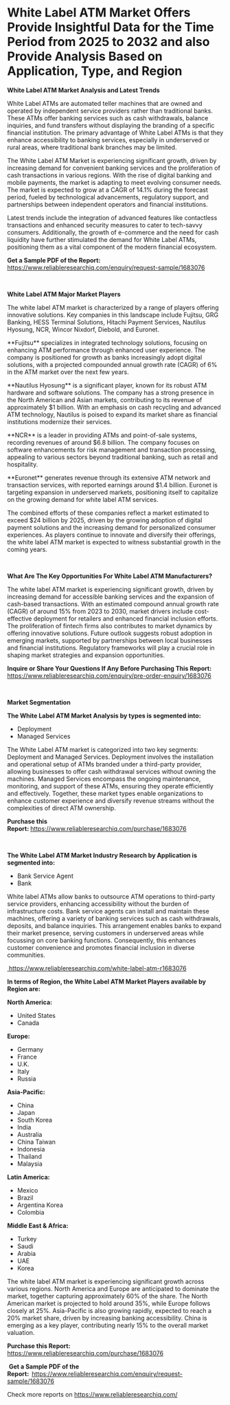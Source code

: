 <p><h1>White Label ATM Market Offers Provide Insightful Data for the Time Period from 2025 to 2032 and also Provide Analysis Based on Application, Type, and Region</h1></p><p><strong>White Label ATM Market Analysis and Latest Trends</strong></p>
<p><p>White Label ATMs are automated teller machines that are owned and operated by independent service providers rather than traditional banks. These ATMs offer banking services such as cash withdrawals, balance inquiries, and fund transfers without displaying the branding of a specific financial institution. The primary advantage of White Label ATMs is that they enhance accessibility to banking services, especially in underserved or rural areas, where traditional bank branches may be limited.</p><p>The White Label ATM Market is experiencing significant growth, driven by increasing demand for convenient banking services and the proliferation of cash transactions in various regions. With the rise of digital banking and mobile payments, the market is adapting to meet evolving consumer needs. The market is expected to grow at a CAGR of 14.1% during the forecast period, fueled by technological advancements, regulatory support, and partnerships between independent operators and financial institutions.</p><p>Latest trends include the integration of advanced features like contactless transactions and enhanced security measures to cater to tech-savvy consumers. Additionally, the growth of e-commerce and the need for cash liquidity have further stimulated the demand for White Label ATMs, positioning them as a vital component of the modern financial ecosystem.</p></p>
<p><strong>Get a Sample PDF of the Report:&nbsp;</strong> <a href="https://www.reliableresearchiq.com/enquiry/request-sample/1683076?utm_campaign=3128&utm_medium=2&utm_source=Github&utm_content=ia&utm_term=09032025&utm_id=white-label-atm">https://www.reliableresearchiq.com/enquiry/request-sample/1683076</a></p>
<p>&nbsp;</p>
<p><strong>White Label ATM Major Market Players</strong></p>
<p><p>The white label ATM market is characterized by a range of players offering innovative solutions. Key companies in this landscape include Fujitsu, GRG Banking, HESS Terminal Solutions, Hitachi Payment Services, Nautilus Hyosung, NCR, Wincor Nixdorf, Diebold, and Euronet. </p><p>**Fujitsu** specializes in integrated technology solutions, focusing on enhancing ATM performance through enhanced user experience. The company is positioned for growth as banks increasingly adopt digital solutions, with a projected compounded annual growth rate (CAGR) of 6% in the ATM market over the next few years.</p><p>**Nautilus Hyosung** is a significant player, known for its robust ATM hardware and software solutions. The company has a strong presence in the North American and Asian markets, contributing to its revenue of approximately $1 billion. With an emphasis on cash recycling and advanced ATM technology, Nautilus is poised to expand its market share as financial institutions modernize their services.</p><p>**NCR** is a leader in providing ATMs and point-of-sale systems, recording revenues of around $6.8 billion. The company focuses on software enhancements for risk management and transaction processing, appealing to various sectors beyond traditional banking, such as retail and hospitality.</p><p>**Euronet** generates revenue through its extensive ATM network and transaction services, with reported earnings around $1.4 billion. Euronet is targeting expansion in underserved markets, positioning itself to capitalize on the growing demand for white label ATM services.</p><p>The combined efforts of these companies reflect a market estimated to exceed $24 billion by 2025, driven by the growing adoption of digital payment solutions and the increasing demand for personalized consumer experiences. As players continue to innovate and diversify their offerings, the white label ATM market is expected to witness substantial growth in the coming years.</p></p>
<p>&nbsp;</p>
<p><strong>What Are The Key Opportunities For White Label ATM Manufacturers?</strong></p>
<p><p>The white label ATM market is experiencing significant growth, driven by increasing demand for accessible banking services and the expansion of cash-based transactions. With an estimated compound annual growth rate (CAGR) of around 15% from 2023 to 2030, market drivers include cost-effective deployment for retailers and enhanced financial inclusion efforts. The proliferation of fintech firms also contributes to market dynamics by offering innovative solutions. Future outlook suggests robust adoption in emerging markets, supported by partnerships between local businesses and financial institutions. Regulatory frameworks will play a crucial role in shaping market strategies and expansion opportunities.</p></p>
<p><strong>Inquire or Share Your Questions If Any Before Purchasing This Report:</strong> <a href="https://www.reliableresearchiq.com/enquiry/pre-order-enquiry/1683076?utm_campaign=3128&utm_medium=2&utm_source=Github&utm_content=ia&utm_term=09032025&utm_id=white-label-atm">https://www.reliableresearchiq.com/enquiry/pre-order-enquiry/1683076</a></p>
<p>&nbsp;</p>
<p><strong>Market Segmentation</strong></p>
<p><strong>The White Label ATM Market Analysis by types is segmented into:</strong></p>
<p><ul><li>Deployment</li><li>Managed Services</li></ul></p>
<p><p>The White Label ATM market is categorized into two key segments: Deployment and Managed Services. Deployment involves the installation and operational setup of ATMs branded under a third-party provider, allowing businesses to offer cash withdrawal services without owning the machines. Managed Services encompass the ongoing maintenance, monitoring, and support of these ATMs, ensuring they operate efficiently and effectively. Together, these market types enable organizations to enhance customer experience and diversify revenue streams without the complexities of direct ATM ownership.</p></p>
<p><strong>Purchase this Report:&nbsp;</strong><a href="https://www.reliableresearchiq.com/purchase/1683076?utm_campaign=3128&utm_medium=2&utm_source=Github&utm_content=ia&utm_term=09032025&utm_id=white-label-atm">https://www.reliableresearchiq.com/purchase/1683076</a></p>
<p>&nbsp;</p>
<p><strong>The White Label ATM Market Industry Research by Application is segmented into:</strong></p>
<p><ul><li>Bank Service Agent</li><li>Bank</li></ul></p>
<p><p>White label ATMs allow banks to outsource ATM operations to third-party service providers, enhancing accessibility without the burden of infrastructure costs. Bank service agents can install and maintain these machines, offering a variety of banking services such as cash withdrawals, deposits, and balance inquiries. This arrangement enables banks to expand their market presence, serving customers in underserved areas while focussing on core banking functions. Consequently, this enhances customer convenience and promotes financial inclusion in diverse communities.</p></p>
<p><a href="https://www.reliableresearchiq.com/white-label-atm-r1683076?utm_campaign=3128&utm_medium=2&utm_source=Github&utm_content=ia&utm_term=09032025&utm_id=white-label-atm">&nbsp;https://www.reliableresearchiq.com/white-label-atm-r1683076</a></p>
<p><strong>In terms of Region, the White Label ATM Market Players available by Region are:</strong></p>
<p>
    <p> <strong> North America: </strong>
        <ul>
            <li>United States</li>
            <li>Canada</li>
        </ul>
        </p> 
    <p> <strong> Europe: </strong>
        <ul>
            <li>Germany</li>
            <li>France</li>
            <li>U.K.</li>
            <li>Italy</li>
            <li>Russia</li>
        </ul>
        </p> 
    <p> <strong> Asia-Pacific: </strong>
        <ul>
            <li>China</li>
            <li>Japan</li>
            <li>South Korea</li>
            <li>India</li>
            <li>Australia</li>
            <li>China Taiwan</li>
            <li>Indonesia</li>
            <li>Thailand</li>
            <li>Malaysia</li>
        </ul>
        </p> 
    <p> <strong> Latin America: </strong>
        <ul>
            <li>Mexico</li>
            <li>Brazil</li>
            <li>Argentina Korea</li>
            <li>Colombia</li>
        </ul>
        </p> 
    <p> <strong> Middle East & Africa: </strong>
        <ul>
            <li>Turkey</li>
            <li>Saudi</li>
            <li>Arabia</li>
            <li>UAE</li>
            <li>Korea</li>
        </ul>
    </p>
    </p>
<p><p>The white label ATM market is experiencing significant growth across various regions. North America and Europe are anticipated to dominate the market, together capturing approximately 60% of the share. The North American market is projected to hold around 35%, while Europe follows closely at 25%. Asia-Pacific is also growing rapidly, expected to reach a 20% market share, driven by increasing banking accessibility. China is emerging as a key player, contributing nearly 15% to the overall market valuation.</p></p>
<p><strong>Purchase this Report: </strong><a href="https://www.reliableresearchiq.com/purchase/1683076?utm_campaign=3128&utm_medium=2&utm_source=Github&utm_content=ia&utm_term=09032025&utm_id=white-label-atm">https://www.reliableresearchiq.com/purchase/1683076</a></p>
<p>&nbsp;<strong>Get a Sample PDF of the Report:&nbsp;&nbsp;</strong><a href="https://www.reliableresearchiq.com/enquiry/request-sample/1683076?utm_campaign=3128&utm_medium=2&utm_source=Github&utm_content=ia&utm_term=09032025&utm_id=white-label-atm">https://www.reliableresearchiq.com/enquiry/request-sample/1683076</a></p>
<p><strong></strong></p>
<p>Check more reports on <a href="https://www.reliableresearchiq.com/?utm_campaign=3128&utm_medium=2&utm_source=Github&utm_content=ia&utm_term=09032025&utm_id=white-label-atm">https://www.reliableresearchiq.com/</a></p>